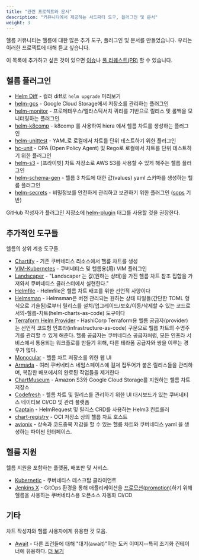 ```yaml
---
title: "관련 프로젝트와 문서"
description: "커뮤니티에서 제공하는 서드파티 도구, 플러그인 및 문서"
weight: 3
---
```


헬름 커뮤니티는 헬름에 대한 많은 추가 도구, 플러그인 및 문서를 만들었습니다. 우리는
이러한 프로젝트에 대해 듣고 싶습니다.

이 목록에 추가하고 싶은 것이 있으면 
[이슈](https://github.com/helm/helm-www/issues)나 [풀 
리퀘스트(PR)](https://github.com/helm/helm-www/pulls) 할 수 있습니다.

## 헬름 플러그인

- [Helm Diff](https://github.com/databus23/helm-diff) - 컬러 diff로 `helm upgrade` 
  미리보기
- [helm-gcs](https://github.com/nouney/helm-gcs) - Google Cloud Storage에서 
  저장소를 관리하는 플러그인
- [helm-monitor](https://github.com/ContainerSolutions/helm-monitor) - 프로메테우스/엘라스틱서치 쿼리를 기반으로 
  릴리스 및 롤백을 모니터링하는 플러그인
- [helm-k8comp](https://github.com/cststack/k8comp) - k8comp 를 사용하여 hiera 에서 
  헬름 차트를 생성하는 플러그인
- [helm-unittest](https://github.com/lrills/helm-unittest) - YAML로 
  로컬에서 차트를 단위 테스트하기 위한 플러그인
- [hc-unit](https://github.com/xchapter7x/hcunit) - OPA (Open Policy Agent) 및 Rego로
  로컬에서 차트를 단위 테스트하기 위한 플러그인
- [helm-s3](https://github.com/hypnoglow/helm-s3) - [프라이빗] 차트 저장소로 AWS S3를 
  사용할 수 있게 해주는 헬름 플러그인
- [helm-schema-gen](https://github.com/karuppiah7890/helm-schema-gen) - 헬름 3 차트에 대한 
  값(values) yaml 스키마를 생성하는 헬름 플러그인
- [helm-secrets](https://github.com/jkroepke/helm-secrets) - 비밀정보를 안전하게 관리하고
  보관하기 위한 플러그인 ([sops](https://github.com/mozilla/sops) 기반)

GitHub 작성자가 플러그인 저장소에 
[helm-plugin](https://github.com/search?q=topic%3Ahelm-plugin&type=Repositories) 태그를 
사용할 것을 권장한다.

## 추가적인 도구들

헬름의 상위 계층 도구들.

- [Chartify](https://github.com/appscode/chartify) - 기존 쿠버네티스 리소스에서 
  헬름 차트를 생성
- [VIM-Kubernetes](https://github.com/andrewstuart/vim-kubernetes) - 쿠버네티스 및 헬름용(用)
  VIM 플러그인
- [Landscaper](https://github.com/Eneco/landscaper/) - "Landscaper 는 값(원하는 상태)을 가진 
  헬름 차트 참조 집합을 가져와서
  쿠버네티스 클러스터에서 실현한다."
- [Helmfile](https://github.com/roboll/helmfile) - Helmfile은 헬름 차트 배포를 
  위한 선언적 사양이다
- [Helmsman](https://github.com/Praqma/helmsman) - Helmsman은
  버전 관리되는 원하는 상태 파일들(간단한 TOML 형식으로 기술됨)로부터
  릴리스를 설치/업그레이드/보호/이동/삭제할 수 있는 
  코드로서의-헬름-차트(helm-charts-as-code) 도구이다
- [Terraform Helm Provider](https://github.com/hashicorp/terraform-provider-helm) - HashiCorp 
  Terraform용 헬름 공급자(provider)는 선언적 코드형 인프라(infrastructure-as-code) 구문으로
  헬름 차트의 수명주기를 관리할 수 있게 해준다. 헬름 공급자는 쿠버네티스 공급자처럼,
  모든 인프라 서비스에서 통용되는 워크플로를 만들기 위해, 다른 테라폼 공급자와 
  쌍을 이루는 경우가 많다.
- [Monocular](https://github.com/helm/monocular) - 헬름 차트 저장소를 
  위한 웹 UI
- [Armada](https://airshipit.readthedocs.io/projects/armada/en/latest/) - 여러 
  쿠버네티스 네임스페이스에 걸쳐 접두어가 붙은 릴리스들을 관리하며,
  복잡한 배포에서의 완료된 작업들을 제거한다
- [ChartMuseum](https://github.com/helm/chartmuseum) - Amazon S3와
  Google Cloud Storage를 지원하는 헬름 차트 저장소
- [Codefresh](https://codefresh.io) - 헬름 차트 및 릴리스를 관리하기 위한
  UI 대시보드가 있는 쿠버네티스 네이티브 CI/CD 및 관리 플랫폼 
- [Captain](https://github.com/alauda/captain) - HelmRequest 및 
  릴리스 CRD를 사용하는 Helm3 컨트롤러
- [chart-registry](https://github.com/hangyan/chart-registry) - OCI 저장소 상의
  헬름 차트 호스트
- [avionix](https://github.com/zbrookle/avionix) - 상속과 코드중복 저감을 할 수 있는
  헬름 차트와 쿠버네티스 yaml 을 생성하는 파이썬 인터페이스. 

## 헬름 지원

헬름 지원을 포함하는 플랫폼, 배포판 및 서비스.

- [Kubernetic](https://kubernetic.com/) - 쿠버네티스 데스크탑 클라이언트
- [Jenkins X](https://jenkins-x.io/) - GitOps 환경을 통해 애플리케이션을 
  [프로모션(promotion)](https://jenkins-x.io/docs/getting-started/promotion/)하기 위해
  헬름을 사용하는 쿠버네티스용 오픈소스 자동화 CI/CD

## 기타

차트 작성자와 헬름 사용자에게 유용한 것 모음.

- [Await](https://github.com/saltside/await) - 다른 조건들에 대해 "대기(await)"하는 
  도커 이미지--특히 초기화 컨테이너에 유용하다. [더 
  보기](https://blog.slashdeploy.com/2017/02/16/introducing-await/)
